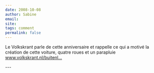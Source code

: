 ```yaml
---
date: 2008-10-08
author: Sabine
email: 
site: 
tags: comment
permalink: false
---
```


<p>Le Volkskrant parle de cette anniversaire et rappelle ce qui a motivé la création de cette voiture, quatre roues et un parapluie<br />
<a href="http://www.volkskrant.nl/buitenland/frans-vernuft-vier-wielen-onder-een-paraplu~a922700/" rel="nofollow" title="Frans vernuft: vier wielen onder een paraplu">www.volkskrant.nl/buitenl...</a></p>
---